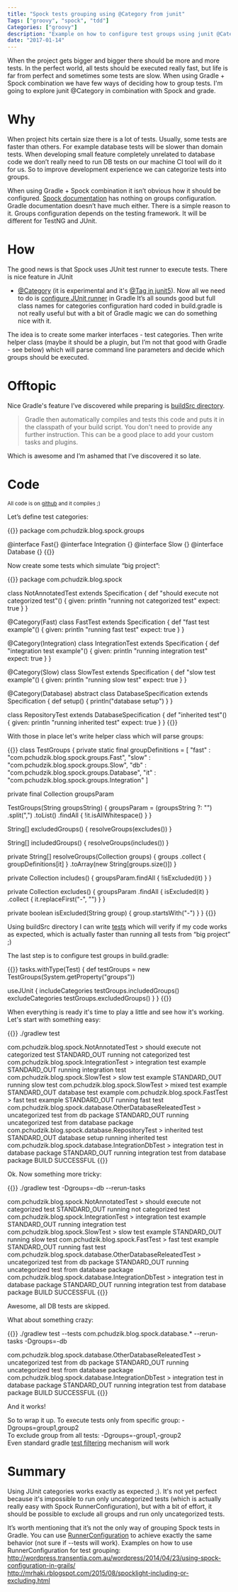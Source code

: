 ```yaml
---
title: "Spock tests grouping using @Category from junit"
Tags: ["groovy", "spock", "tdd"]
Categories: ["groovy"]
description: "Example on how to configure test groups using junit @Category annotation"
date: "2017-01-14"
---
```


When the project gets bigger and bigger there should be more and more tests. In the perfect world,
all tests should be executed really fast, but life is far from perfect and sometimes some tests are
slow.  When using Gradle + Spock combination we have few ways of deciding how to group tests. I'm
going to explore junit @Category in combination with Spock and grade.

<!--more-->

# Why

When project hits certain size there is a lot of tests. Usually, some tests are faster than others.
For example database tests will be slower than domain tests. When developing small feature
completely unrelated to database code we don’t really need to run DB tests on our machine CI tool
will do it for us. So to improve development experience we can categorize tests into groups.

When using Gradle + Spock combination it isn’t obvious how it should be configured. [Spock
documentation](http://spockframework.org/spock/docs/1.1-rc-3/index.html) has nothing on groups
configuration. Gradle documentation doesn’t have much either. There is a simple reason to it. Groups
configuration depends on the testing framework. It will be different for TestNG and JUnit.

# How

The good news is that Spock uses JUnit test runner to execute tests. There is nice feature in JUnit
- [@Category](http://junit.org/junit4/javadoc/4.12/org/junit/experimental/categories/Categories.html)
(it is experimental and it's [@Tag in
junit5](http://junit.org/junit5/docs/current/user-guide/#migrating-from-junit4-tips)). Now all we
need to do is [configure JUnit
runner](https://docs.gradle.org/current/userguide/java_plugin.html#test_grouping) in Gradle It’s all
sounds good but full class names for categories configuration hard coded in build.gradle is not
really useful but with a bit of Gradle magic we can do something nice with it.

The idea is to create some marker interfaces - test categories. Then write helper class (maybe it
should be a plugin, but I’m not that good with Gradle - see below) which will parse command line
parameters and decide which groups should be executed.

# Offtopic

Nice Gradle's feature I’ve discovered while preparing is [buildSrc
directory](https://docs.gradle.org/current/userguide/organizing_build_logic.html#sec:build_sources).
<blockquote>Gradle then automatically compiles and tests this code and puts it in the classpath of
your build script. You don't need to provide any further instruction. This can be a good place to
add your custom tasks and plugins.</blockquote> Which is awesome and I’m ashamed that I’ve
discovered it so late.

# Code

<small>All code is on [github](https://github.com/pchudzik/blog-example-spock-groups) and it
compiles ;)</small>

Let’s define test categories:

{{<highlight groovy>}}
package com.pchudzik.blog.spock.groups

@interface Fast{}
@interface Integration {}
@interface Slow {}
@interface Database {}
{{</highlight>}}

Now create some tests which simulate “big project”:

{{<highlight groovy>}}
package com.pchudzik.blog.spock

class NotAnnotatedTest extends Specification {
  def "should execute not categorized test"() {
    given: println "running not categorized test"
    expect: true
  }
}

@Category(Fast)
class FastTest extends Specification {
  def "fast test example"() {
    given: println "running fast test"
    expect: true
  }
}

@Category(Integration)
class IntegrationTest extends Specification {
  def "integration test example"() {
    given: println "running integration test"
    expect: true
  }
}

@Category(Slow)
class SlowTest extends Specification {
  def "slow test example"() {
    given: println "running slow test"
    expect: true
  }
}

@Category(Database)
abstract class DatabaseSpecification extends Specification {
  def setup() {
    println("database setup")
  }
}

class RepositoryTest extends DatabaseSpecification {
  def "inherited test"() {
    given: println "running inherited test"
    expect: true
  }
}
{{</highlight>}}

With those in place let's write helper class which will parse groups:

{{<highlight groovy>}}
class TestGroups {
  private static final groupDefinitions = [
      "fast" : "com.pchudzik.blog.spock.groups.Fast",
      "slow" : "com.pchudzik.blog.spock.groups.Slow",
      "db"   : "com.pchudzik.blog.spock.groups.Database",
      "it"   : "com.pchudzik.blog.spock.groups.Integration"
  ]

  private final Collection<String> groupsParam

  TestGroups(String groupsString) {
    groupsParam = (groupsString ?: "")
        .split(",")
        .toList()
        .findAll { !it.isAllWhitespace() }
  }

  String[] excludedGroups() {
    resolveGroups(excludes())
  }

  String[] includedGroups() {
    resolveGroups(includes())
  }

  private String[] resolveGroups(Collection<String> groups) {
    groups
        .collect { groupDefinitions[it] }
        .toArray(new String[groups.size()])
  }

  private Collection<String> includes() {
    groupsParam.findAll { !isExcluded(it) }
  }

  private Collection<String> excludes() {
    groupsParam
        .findAll { isExcluded(it) }
        .collect { it.replaceFirst("-", "") }
  }

  private boolean isExcluded(String group) {
    group.startsWith("-")
  }
}
{{</highlight>}}

Using buildSrc directory I can write
[tests](https://github.com/pchudzik/blog-example-spock-groups/blob/master/buildSrc/src/test/groovy/TestGroupsTest.groovy)
which will verify if my code works as expected, which is actually faster than running all tests from
“big project” ;)

The last step is to configure test groups in build.gradle:

{{<highlight groovy>}}
tasks.withType(Test) {
  def testGroups = new TestGroups(System.getProperty("groups"))

  useJUnit {
    includeCategories testGroups.includedGroups()
    excludeCategories testGroups.excludedGroups()
  }
}
{{</highlight>}}

When everything is ready it's time to play a little and see how it's working. Let's start with
something easy:

{{<highlight text>}}
./gradlew test

com.pchudzik.blog.spock.NotAnnotatedTest > should execute not categorized test STANDARD_OUT 
    running not categorized test
com.pchudzik.blog.spock.IntegrationTest > integration test example STANDARD_OUT
    running integration test
com.pchudzik.blog.spock.SlowTest > slow test example STANDARD_OUT
    running slow test
com.pchudzik.blog.spock.SlowTest > mixed test example STANDARD_OUT
    database test example
com.pchudzik.blog.spock.FastTest > fast test example STANDARD_OUT
    running fast test
com.pchudzik.blog.spock.database.OtherDatabaseReleatedTest > uncategorized test from db package STANDARD_OUT
    running uncategorized test from database package
com.pchudzik.blog.spock.database.RepositoryTest > inherited test STANDARD_OUT
    database setup
    running inherited test
com.pchudzik.blog.spock.database.IntegrationDbTest > integration test in database package STANDARD_OUT
    running integration test from database package
BUILD SUCCESSFUL
{{</highlight>}}

Ok. Now something more tricky:

{{<highlight text>}}
./gradlew test -Dgroups=-db --rerun-tasks

com.pchudzik.blog.spock.NotAnnotatedTest > should execute not categorized test STANDARD_OUT
    running not categorized test
com.pchudzik.blog.spock.IntegrationTest > integration test example STANDARD_OUT
    running integration test
com.pchudzik.blog.spock.SlowTest > slow test example STANDARD_OUT
    running slow test
com.pchudzik.blog.spock.FastTest > fast test example STANDARD_OUT
    running fast test
com.pchudzik.blog.spock.database.OtherDatabaseReleatedTest > uncategorized test from db package STANDARD_OUT
    running uncategorized test from database package
com.pchudzik.blog.spock.database.IntegrationDbTest > integration test in database package STANDARD_OUT
    running integration test from database package
BUILD SUCCESSFUL
{{</highlight>}}

Awesome, all DB tests are skipped.

What about something crazy:

{{<highlight text>}}
./gradlew test --tests com.pchudzik.blog.spock.database.* --rerun-tasks -Dgroups=-db

com.pchudzik.blog.spock.database.OtherDatabaseReleatedTest > uncategorized test from db package STANDARD_OUT
    running uncategorized test from database package
com.pchudzik.blog.spock.database.IntegrationDbTest > integration test in database package STANDARD_OUT
    running integration test from database package
BUILD SUCCESSFUL
{{</highlight>}}

And it works!

So to wrap it up. To execute tests only from specific group: -Dgroups=group1,group2<br/> To exclude
group from all tests: -Dgroups=-group1,-group2<br/> Even standard gradle [test
filtering](https://docs.gradle.org/current/userguide/java_plugin.html#test_filtering) mechanism will
work

# Summary

Using JUnit categories works exactly as expected ;). It's not yet perfect because it's impossible to
run only uncategorized tests (which is actually really easy with Spock RunnerConfiguration), but
with a bit of effort, it should be possible to exclude all groups and run only uncategorized tests.

It’s worth mentioning that it’s not the only way of grouping Spock tests in Gradle. You can use
[RunnerConfiguration](http://spockframework.org/spock/javadoc/1.0/spock/config/RunnerConfiguration.html)
to achieve exactly the same behavior (not sure if --tests will work). Examples on how to use
RunnerConfiguration for test grouping:
http://wordpress.transentia.com.au/wordpress/2014/04/23/using-spock-configuration-in-grails/ <br/>
http://mrhaki.rblogspot.com/2015/08/spocklight-including-or-excluding.html
